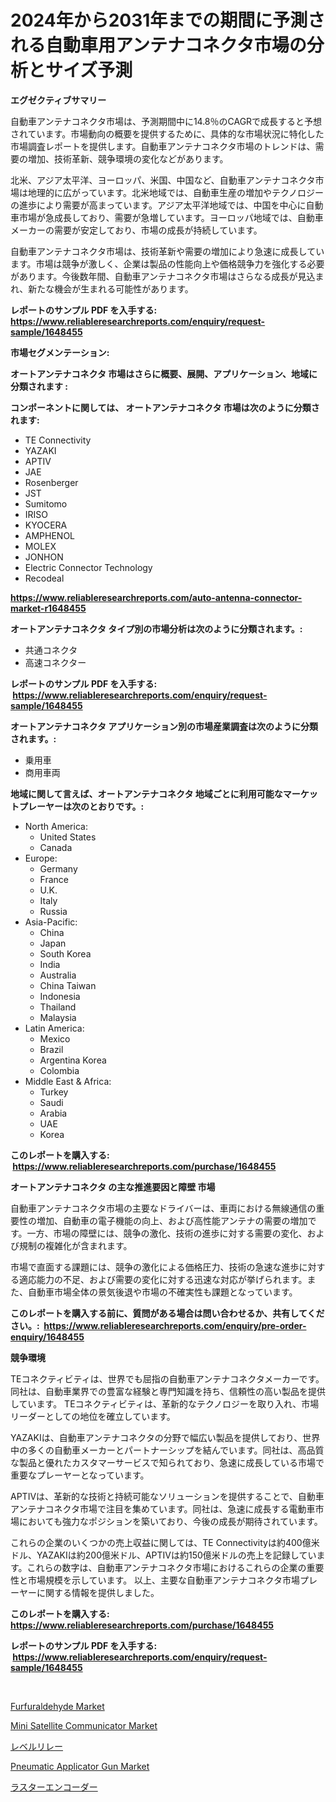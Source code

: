 <p><h1>2024年から2031年までの期間に予測される自動車用アンテナコネクタ市場の分析とサイズ予測</h1></p><p><strong>エグゼクティブサマリー</strong></p>
<p><p>自動車アンテナコネクタ市場は、予測期間中に14.8％のCAGRで成長すると予想されています。市場動向の概要を提供するために、具体的な市場状況に特化した市場調査レポートを提供します。自動車アンテナコネクタ市場のトレンドは、需要の増加、技術革新、競争環境の変化などがあります。</p><p>北米、アジア太平洋、ヨーロッパ、米国、中国など、自動車アンテナコネクタ市場は地理的に広がっています。北米地域では、自動車生産の増加やテクノロジーの進歩により需要が高まっています。アジア太平洋地域では、中国を中心に自動車市場が急成長しており、需要が急増しています。ヨーロッパ地域では、自動車メーカーの需要が安定しており、市場の成長が持続しています。</p><p>自動車アンテナコネクタ市場は、技術革新や需要の増加により急速に成長しています。市場は競争が激しく、企業は製品の性能向上や価格競争力を強化する必要があります。今後数年間、自動車アンテナコネクタ市場はさらなる成長が見込まれ、新たな機会が生まれる可能性があります。</p></p>
<p><strong>レポートのサンプル PDF を入手する: <a href="https://www.reliableresearchreports.com/enquiry/request-sample/1648455">https://www.reliableresearchreports.com/enquiry/request-sample/1648455</a></strong></p>
<p><strong>市場セグメンテーション:</strong></p>
<p><strong> オートアンテナコネクタ 市場はさらに概要、展開、アプリケーション、地域に分類されます :</strong></p>
<p><strong>コンポーネントに関しては、 オートアンテナコネクタ 市場は次のように分類されます: &nbsp;</strong></p>
<p><ul><li>TE Connectivity</li><li>YAZAKI</li><li>APTIV</li><li>JAE</li><li>Rosenberger</li><li>JST</li><li>Sumitomo</li><li>IRISO</li><li>KYOCERA</li><li>AMPHENOL</li><li>MOLEX</li><li>JONHON</li><li>Electric Connector Technology</li><li>Recodeal</li></ul></p>
<p><strong><a href="https://www.reliableresearchreports.com/auto-antenna-connector-market-r1648455">https://www.reliableresearchreports.com/auto-antenna-connector-market-r1648455</a></strong></p>
<p><strong> オートアンテナコネクタ タイプ別の市場分析は次のように分類されます。:</strong></p>
<p><ul><li>共通コネクタ</li><li>高速コネクター</li></ul></p>
<p><strong>レポートのサンプル PDF を入手する: &nbsp;<a href="https://www.reliableresearchreports.com/enquiry/request-sample/1648455">https://www.reliableresearchreports.com/enquiry/request-sample/1648455</a></strong></p>
<p><strong> オートアンテナコネクタ アプリケーション別の市場産業調査は次のように分類されます。:</strong></p>
<p><ul><li>乗用車</li><li>商用車両</li></ul></p>
<p><strong>地域に関して言えば、オートアンテナコネクタ 地域ごとに利用可能なマーケットプレーヤーは次のとおりです。:</strong></p>
<p><ul>
    <li>
        North America:
        <ul>
            <li>United States</li>
            <li>Canada</li>
        </ul>
    </li>
    <li>
        Europe:
        <ul>
            <li>Germany</li>
            <li>France</li>
            <li>U.K.</li>
            <li>Italy</li>
            <li>Russia</li>
        </ul>
    </li>
    <li>
        Asia-Pacific:
        <ul>
            <li>China</li>
            <li>Japan</li>
            <li>South Korea</li>
            <li>India</li>
            <li>Australia</li>
            <li>China Taiwan</li>
            <li>Indonesia</li>
            <li>Thailand</li>
            <li>Malaysia</li>
        </ul>
    </li>
    <li>
        Latin America:
        <ul>
            <li>Mexico</li>
            <li>Brazil</li>
            <li>Argentina Korea</li>
            <li>Colombia</li>
        </ul>
    </li>
    <li>
        Middle East & Africa:
        <ul>
            <li>Turkey</li>
            <li>Saudi</li>
            <li>Arabia</li>
            <li>UAE</li>
            <li>Korea</li>
        </ul>
    </li>
    </ul></p>
<p><strong>このレポートを購入する: &nbsp;<a href="https://www.reliableresearchreports.com/purchase/1648455">https://www.reliableresearchreports.com/purchase/1648455</a></strong></p>
<p><strong>オートアンテナコネクタ の主な推進要因と障壁 市場</strong></p>
<p><p>自動車アンテナコネクタ市場の主要なドライバーは、車両における無線通信の重要性の増加、自動車の電子機能の向上、および高性能アンテナの需要の増加です。一方、市場の障壁には、競争の激化、技術の進歩に対する需要の変化、および規制の複雑化が含まれます。</p><p>市場で直面する課題には、競争の激化による価格圧力、技術の急速な進歩に対する適応能力の不足、および需要の変化に対する迅速な対応が挙げられます。また、自動車市場全体の景気後退や市場の不確実性も課題となっています。</p></p>
<p><strong>このレポートを購入する前に、質問がある場合は問い合わせるか、共有してください。:&nbsp; <a href="https://www.reliableresearchreports.com/enquiry/pre-order-enquiry/1648455">https://www.reliableresearchreports.com/enquiry/pre-order-enquiry/1648455</a></strong></p>
<p><strong>競争環境</strong></p>
<p><p>TEコネクティビティは、世界でも屈指の自動車アンテナコネクタメーカーです。同社は、自動車業界での豊富な経験と専門知識を持ち、信頼性の高い製品を提供しています。 TEコネクティビティは、革新的なテクノロジーを取り入れ、市場リーダーとしての地位を確立しています。</p><p>YAZAKIは、自動車アンテナコネクタの分野で幅広い製品を提供しており、世界中の多くの自動車メーカーとパートナーシップを結んでいます。同社は、高品質な製品と優れたカスタマーサービスで知られており、急速に成長している市場で重要なプレーヤーとなっています。</p><p>APTIVは、革新的な技術と持続可能なソリューションを提供することで、自動車アンテナコネクタ市場で注目を集めています。同社は、急速に成長する電動車市場においても強力なポジションを築いており、今後の成長が期待されています。</p><p>これらの企業のいくつかの売上収益に関しては、TE Connectivityは約400億米ドル、YAZAKIは約200億米ドル、APTIVは約150億米ドルの売上を記録しています。これらの数字は、自動車アンテナコネクタ市場におけるこれらの企業の重要性と市場規模を示しています。  以上、主要な自動車アンテナコネクタ市場プレーヤーに関する情報を提供しました。</p></p>
<p><strong>このレポートを購入する: &nbsp; <a href="https://www.reliableresearchreports.com/purchase/1648455">https://www.reliableresearchreports.com/purchase/1648455</a></strong></p>
<p><strong>レポートのサンプル PDF を入手する: &nbsp;<a href="https://www.reliableresearchreports.com/enquiry/request-sample/1648455">https://www.reliableresearchreports.com/enquiry/request-sample/1648455</a></strong><strong></strong></p>
<p>&nbsp;</p>
<p><p><a href="https://issuu.com/reportprime-2/docs/furfuraldehyde-market-size-2030.pptx">Furfuraldehyde Market</a></p><p><a href="https://github.com/pgtimber/Market-Research-Report-List-2/blob/main/mini-satellite-communicator-market.md">Mini Satellite Communicator Market</a></p><p><a href="https://github.com/schmahlson/Market-Research-Report-List-1/blob/main/864839428205.md">レベルリレー</a></p><p><a href="https://github.com/arionmp/Market-Research-Report-List-2/blob/main/pneumatic-applicator-gun-market.md">Pneumatic Applicator Gun Market</a></p><p><a href="https://github.com/zjkmgcs938405/Market-Research-Report-List-1/blob/main/752009328202.md">ラスターエンコーダー</a></p></p>